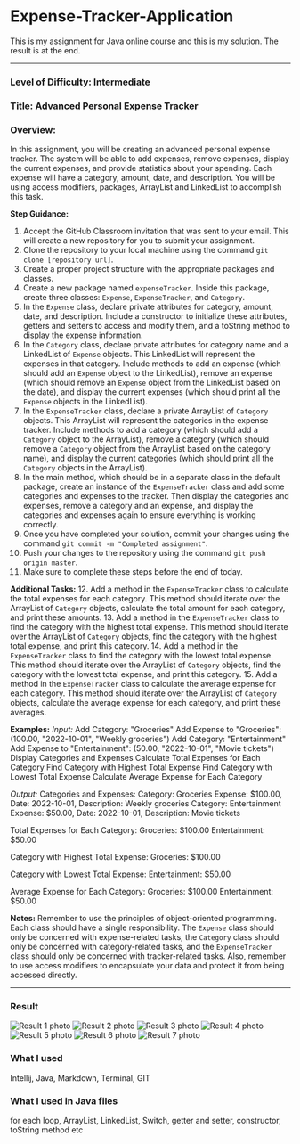 # Expense-Tracker-Application

This is my assignment for Java online course and this is my solution.
The result is at the end.

---

### Level of Difficulty: Intermediate
### Title: Advanced Personal Expense Tracker
### Overview:
In this assignment, you will be creating an advanced personal expense tracker. The system will be able to add expenses, remove expenses, display the current expenses, and provide statistics about your spending. Each expense will have a category, amount, date, and description. You will be using access modifiers, packages, ArrayList and LinkedList to accomplish this task.

**Step Guidance:**
1. Accept the GitHub Classroom invitation that was sent to your email. This will create a new repository for you to submit your assignment.
2. Clone the repository to your local machine using the command `git clone [repository url]`.
3. Create a proper project structure with the appropriate packages and classes.
4. Create a new package named `expenseTracker`. Inside this package, create three classes: `Expense`, `ExpenseTracker`, and `Category`.
5. In the `Expense` class, declare private attributes for category, amount, date, and description. Include a constructor to initialize these attributes, getters and setters to access and modify them, and a toString method to display the expense information.
6. In the `Category` class, declare private attributes for category name and a LinkedList of `Expense` objects. This LinkedList will represent the expenses in that category. Include methods to add an expense (which should add an `Expense` object to the LinkedList), remove an expense (which should remove an `Expense` object from the LinkedList based on the date), and display the current expenses (which should print all the `Expense` objects in the LinkedList).
7. In the `ExpenseTracker` class, declare a private ArrayList of `Category` objects. This ArrayList will represent the categories in the expense tracker. Include methods to add a category (which should add a `Category` object to the ArrayList), remove a category (which should remove a `Category` object from the ArrayList based on the category name), and display the current categories (which should print all the `Category` objects in the ArrayList).
8. In the main method, which should be in a separate class in the default package, create an instance of the `ExpenseTracker` class and add some categories and expenses to the tracker. Then display the categories and expenses, remove a category and an expense, and display the categories and expenses again to ensure everything is working correctly.
9. Once you have completed your solution, commit your changes using the command `git commit -m "Completed assignment"`.
10. Push your changes to the repository using the command `git push origin master`.
11. Make sure to complete these steps before the end of today.

**Additional Tasks:**
12. Add a method in the `ExpenseTracker` class to calculate the total expenses for each category. This method should iterate over the ArrayList of `Category` objects, calculate the total amount for each category, and print these amounts.
13. Add a method in the `ExpenseTracker` class to find the category with the highest total expense. This method should iterate over the ArrayList of `Category` objects, find the category with the highest total expense, and print this category.
14. Add a method in the `ExpenseTracker` class to find the category with the lowest total expense. This method should iterate over the ArrayList of `Category` objects, find the category with the lowest total expense, and print this category.
15. Add a method in the `ExpenseTracker` class to calculate the average expense for each category. This method should iterate over the ArrayList of `Category` objects, calculate the average expense for each category, and print these averages.

**Examples:**
*Input:*
Add Category: "Groceries"
Add Expense to "Groceries": (100.00, "2022-10-01", "Weekly groceries")
Add Category: "Entertainment"
Add Expense to "Entertainment": (50.00, "2022-10-01", "Movie tickets")
Display Categories and Expenses
Calculate Total Expenses for Each Category
Find Category with Highest Total Expense
Find Category with Lowest Total Expense
Calculate Average Expense for Each Category

*Output:*
Categories and Expenses:
Category: Groceries
Expense: $100.00, Date: 2022-10-01, Description: Weekly groceries
Category: Entertainment
Expense: $50.00, Date: 2022-10-01, Description: Movie tickets

Total Expenses for Each Category:
Groceries: $100.00
Entertainment: $50.00

Category with Highest Total Expense:
Groceries: $100.00

Category with Lowest Total Expense:
Entertainment: $50.00

Average Expense for Each Category:
Groceries: $100.00
Entertainment: $50.00

**Notes:**
Remember to use the principles of object-oriented programming. Each class should have a single responsibility. The `Expense` class should only be concerned with expense-related tasks, the `Category` class should only be concerned with category-related tasks, and the `ExpenseTracker` class should only be concerned with tracker-related tasks. Also, remember to use access modifiers to encapsulate your data and protect it from being accessed directly.

---

### Result

![Result 1 photo](./main/java/Resources/result1.png)
![Result 2 photo](./main/java/Resources/result2.png)
![Result 3 photo](./main/java/Resources/result3.png)
![Result 4 photo](./main/java/Resources/result4.png)
![Result 5 photo](./main/java/Resources/result5.png)
![Result 6 photo](./main/java/Resources/result6.png)
![Result 7 photo](./main/java/Resources/result7.png)

### What I used
Intellij, Java, Markdown, Terminal, GIT

### What I used in Java files
for each loop, ArrayList, LinkedList, Switch, getter and setter, constructor, toString method etc